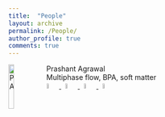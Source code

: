 ```yaml
---
title:  "People"
layout: archive
permalink: /People/
author_profile: true
comments: true
---
```

<img src="{{ site.url }}{{ site.baseurl }}/assets/profiles/profile_im_PA.png" alt="PA" style="float: left;width: 15%"/>
Prashant Agrawal <br>
Multiphase flow, BPA, soft matter <br>
<a href="https://scholar.google.co.in/citations?user=GGesizEAAAAJ&hl=en"> <img src="{{ site.url }}{{ site.baseurl }}/assets/profiles/google.png" alt="PA" style="width: 5%"; "border: none"; "text-decoration: none"/> </a>&nbsp;
<a href="https://www.linkedin.com/in/agwlpra/?originalSubdomain=in"> <img src="{{ site.url }}{{ site.baseurl }}/assets/profiles/linkedin.png" alt="PA" style="width: 5%"; "border: none"; "text-decoration: none" /> </a>&nbsp;
<a href="https://www.researchgate.net/profile/Prashant_Agrawal6"> <img src="{{ site.url }}{{ site.baseurl }}/assets/profiles/rg.png" alt="PA" style="width: 5%"; "border: none"; "text-decoration: none"/> </a>&nbsp;
<a href="https://researchportal.northumbria.ac.uk/en/researchers/prashant-agrawal(77d1b36e-20c5-44a5-8f7e-97211143c73c).html"> <img src="{{ site.url }}{{ site.baseurl }}/assets/profiles/nuw.png" alt="PA" style="width: 5%"; "border: none"; "text-decoration: none"/> </a>
